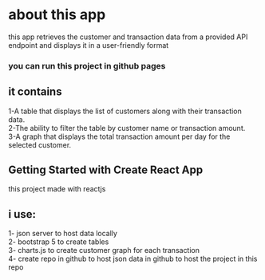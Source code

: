 # about this app 
this app retrieves the customer and transaction
data from a provided API endpoint and displays it in a user-friendly format

### you can run this project in github pages 

## it contains
1-A table that displays the list of customers along with their transaction data.<br />
2-The ability to filter the table by customer name or transaction amount.<br />
3-A graph that displays the total transaction amount per day for the selected customer.<br />


## Getting Started with Create React App
this project made with reactjs


## i use:
1- json server to host data locally<br />
2- bootstrap 5 to create tables<br />
3- charts.js to create customer graph for each transaction<br />
4- create repo in github to host json data in github to host the project in this repo <br />




